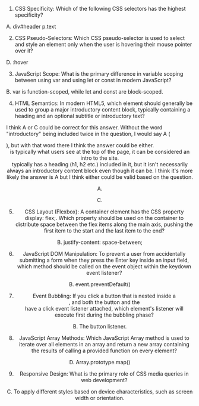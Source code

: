 1. CSS Specificity: Which of the following CSS selectors has the highest specificity?

A. div#header p.text

2. CSS Pseudo-Selectors: Which CSS pseudo-selector is used to select and style an element only when the user is hovering their mouse pointer over it?

D. :hover

3. JavaScript Scope: What is the primary difference in variable scoping between using var and using let or const in modern JavaScript?

B. var is function-scoped, while let and const are block-scoped.

4. HTML Semantics: In modern HTML5, which element should generally be used to group a major introductory content block, typically containing a heading and an optional subtitle or introductory text?

I think A or C could be correct for this answer. Without the word "introductory" being included twice in the question, I would say A (<section>), but with that word there I think the answer could be either. <header> is typically what users see at the top of the page, it can be considered an intro to the site. <section> typically has a heading (h1, h2 etc.) included in it, but it isn't necessarily always an introductory content block even though it can be. I think it's more likely the answer is A but I think either could be valid based on the question.

A. <section>
C. <header>

5. CSS Layout (Flexbox): A container element has the CSS property display: flex;. Which property should be used on the container to distribute space between the flex items along the main axis, pushing the first item to the start and the last item to the end?

B. justify-content: space-between;

6. JavaScript DOM Manipulation: To prevent a user from accidentally submitting a form when they press the Enter key inside an input field, which method should be called on the event object within the keydown event listener?

B. event.preventDefault()

7. Event Bubbling: If you click a button that is nested inside a <div>, and both the button and the <div> have a click event listener attached, which element's listener will execute first during the bubbling phase?

B. The button listener.

8. JavaScript Array Methods: Which JavaScript Array method is used to iterate over all elements in an array and return a new array containing the results of calling a provided function on every element?

D. Array.prototype.map()

9. Responsive Design: What is the primary role of CSS media queries in web development?

C. To apply different styles based on device characteristics, such as screen width or orientation.
